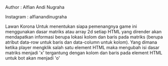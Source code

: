 Author : Alfian Andi Nugraha

Instagram : alfianandinugraha

Lawan Korona
Untuk menentukan siapa pemenangnya game ini menggunakan dasar matriks atau array 2d setiap HTML yang dirender akan mendapatkan informasi berupa lokasi kolom dan baris pada matriks (berupa atribut data-row untuk baris dan data-column untuk kolom). Yang dimana ketika player mengklik salah satu element HTML maka mengubah isi dasar matriks menjadi 'x' tergantung dengan kolom dan baris pada element HTML untuk bot akan menjadi 'o'
